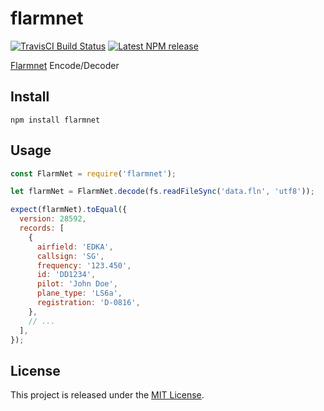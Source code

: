 flarmnet
==============================================================================

[![TravisCI Build Status][travis-badge]][travis-badge-url]
[![Latest NPM release][npm-badge]][npm-badge-url]

[npm-badge]: https://img.shields.io/npm/v/flarmnet.svg
[npm-badge-url]: https://www.npmjs.com/package/flarmnet
[travis-badge]: https://img.shields.io/travis/com/Turbo87/flarmnet-js/master.svg
[travis-badge-url]: https://travis-ci.com/Turbo87/flarmnet-js

[Flarmnet](http://flarmnet.org/) Encode/Decoder


Install
------------------------------------------------------------------------------

```
npm install flarmnet
```


Usage
------------------------------------------------------------------------------

```js
const FlarmNet = require('flarmnet');

let flarmNet = FlarmNet.decode(fs.readFileSync('data.fln', 'utf8'));

expect(flarmNet).toEqual({
  version: 28592,
  records: [
    {
      airfield: 'EDKA',
      callsign: 'SG',
      frequency: '123.450',
      id: 'DD1234',
      pilot: 'John Doe',
      plane_type: 'LS6a',
      registration: 'D-0816',
    },
    // ...
  ],
});
```


License
------------------------------------------------------------------------------

This project is released under the [MIT License](LICENSE.md).
